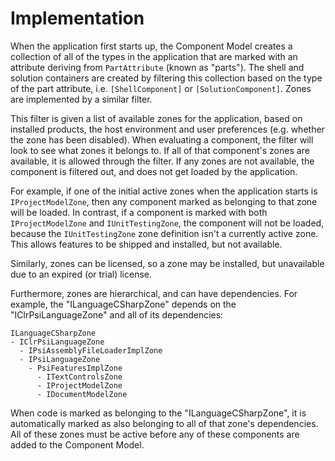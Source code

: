 ---
---

# Implementation

When the application first starts up, the Component Model creates a collection of all of the types in the application that are marked with an attribute deriving from `PartAttribute` (known as "parts"). The shell and solution containers are created by filtering this collection based on the type of the part attribute, i.e. `[ShellComponent]` or `[SolutionComponent]`. Zones are implemented by a similar filter.

This filter is given a list of available zones for the application, based on installed products, the host environment and user preferences (e.g. whether the zone has been disabled). When evaluating a component, the filter will look to see what zones it belongs to. If all of that component's zones are available, it is allowed through the filter. If any zones are not available, the component is filtered out, and does not get loaded by the application.

For example, if one of the initial active zones when the application starts is `IProjectModelZone`, then any component marked as belonging to that zone will be loaded. In contrast, if a component is marked with both `IProjectModelZone` and `IUnitTestingZone`, the component will not be loaded, because the `IUnitTestingZone` zone definition isn't a currently active zone. This allows features to be shipped and installed, but not available.

Similarly, zones can be licensed, so a zone may be installed, but unavailable due to an expired (or trial) license.

Furthermore, zones are hierarchical, and can have dependencies. For example, the "ILanguageCSharpZone" depends on the "IClrPsiLanguageZone" and all of its dependencies:

```
ILanguageCSharpZone
- IClrPsiLanguageZone
  - IPsiAssemblyFileLoaderImplZone
  - IPsiLanguageZone
    - PsiFeaturesImplZone
      - ITextControlsZone
      - IProjectModelZone
      - IDocumentModelZone
```

When code is marked as belonging to the "ILanguageCSharpZone", it is automatically marked as also belonging to all of that zone's dependencies. All of these zones must be active before any of these components are added to the Component Model.

